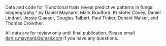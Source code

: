 Data and code for “Functional traits reveal predictive patterns in fungal biogeography,” by Daniel Maynard, Mark Bradford, Kristofer Covey, Daniel
Lindner, Jessie Glaeser, Douglas Talbert, Paul Tinker, Donald Walker, and Thomas Crowther.

All data are for review only until final publication. Please email dan.s.maynard@gmail.com if you have any questions. 
